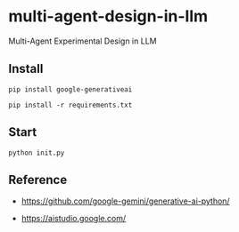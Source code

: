 # multi-agent-design-in-llm
Multi-Agent Experimental Design in LLM

## Install

```
pip install google-generativeai

pip install -r requirements.txt
```

## Start

```
python init.py
```

## Reference

- https://github.com/google-gemini/generative-ai-python/

- https://aistudio.google.com/
